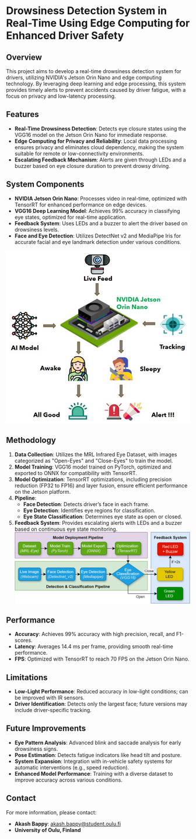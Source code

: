 # Drowsiness Detection System in Real-Time Using Edge Computing for Enhanced Driver Safety

## Overview

This project aims to develop a real-time drowsiness detection system for drivers, utilizing NVIDIA's Jetson Orin Nano and edge computing technology. By leveraging deep learning and edge processing, this system provides timely alerts to prevent accidents caused by driver fatigue, with a focus on privacy and low-latency processing.

## Features

- **Real-Time Drowsiness Detection**: Detects eye closure states using the VGG16 model on the Jetson Orin Nano for immediate response.
- **Edge Computing for Privacy and Reliability**: Local data processing ensures privacy and eliminates cloud dependency, making the system suitable for remote or low-connectivity environments.
- **Escalating Feedback Mechanism**: Alerts are given through LEDs and a buzzer based on eye closure duration to prevent drowsy driving.

## System Components

- **NVIDIA Jetson Orin Nano**: Processes video in real-time, optimized with TensorRT for enhanced performance on edge devices.
- **VGG16 Deep Learning Model**: Achieves 99% accuracy in classifying eye states, optimized for real-time application.
- **Feedback System**: Uses LEDs and a buzzer to alert the driver based on drowsiness levels.
- **Face and Eye Detection**: Utilizes DetectNet v2 and MediaPipe Iris for accurate facial and eye landmark detection under various conditions.

![Overview](data/assets/overview.jpg)


## Methodology

1. **Data Collection**: Utilizes the MRL Infrared Eye Dataset, with images categorized as "Open-Eyes" and "Close-Eyes" to train the model.
2. **Model Training**: VGG16 model trained on PyTorch, optimized and exported to ONNX for compatibility with TensorRT.
3. **Model Optimization**: TensorRT optimizations, including precision reduction (FP32 to FP16) and layer fusion, ensure efficient performance on the Jetson platform.
4. **Pipeline**: 
   - **Face Detection**: Detects driver’s face in each frame.
   - **Eye Detection**: Identifies eye regions for classification.
   - **Eye State Classification**: Determines eye state as open or closed.
5. **Feedback System**: Provides escalating alerts with LEDs and a buzzer based on continuous eye state monitoring.
![Architecture](data/assets/architecture.jpg)


## Performance

- **Accuracy**: Achieves 99% accuracy with high precision, recall, and F1-scores.
- **Latency**: Averages 14.4 ms per frame, providing smooth real-time performance.
- **FPS**: Optimized with TensorRT to reach 70 FPS on the Jetson Orin Nano.

## Limitations

- **Low-Light Performance**: Reduced accuracy in low-light conditions; can be improved with IR sensors.
- **Driver Identification**: Detects only the largest face; future versions may include driver-specific tracking.

## Future Improvements

- **Eye Pattern Analysis**: Advanced blink and saccade analysis for early drowsiness signs.
- **Pose Estimation**: Detects fatigue indicators like head tilt and posture.
- **System Expansion**: Integration with in-vehicle safety systems for automatic interventions (e.g., speed reduction).
- **Enhanced Model Performance**: Training with a diverse dataset to improve accuracy across various conditions.



## Contact

For more information, please contact:
- **Akash Bappy**: [akash.bappy@student.oulu.fi](mailto:akash.bappy@student.oulu.fi)
- **University of Oulu, Finland**


